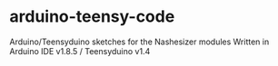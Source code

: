 # arduino-teensy-code
Arduino/Teensyduino sketches for the Nashesizer modules
Written in Arduino IDE v1.8.5 / Teensyduino v1.4

